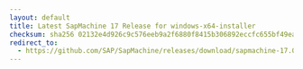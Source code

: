 ```yaml
---
layout: default
title: Latest SapMachine 17 Release for windows-x64-installer
checksum: sha256 02132e4d926c9c576eeb9a2f6880f8415b306892eccfc655bf49eaaa68b79d29
redirect_to:
  - https://github.com/SAP/SapMachine/releases/download/sapmachine-17.0.14/sapmachine-jdk-17.0.14_windows-x64_bin.msi
---
```

